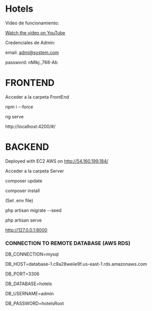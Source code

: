 # Hotels




Video de funcionamiento:

[Watch the video on YouTube](https://youtu.be/gqcVp00PuB0)




Credenciales de Admin:

email: admi@system.com

password: nMlkj.,768-Ab



# FRONTEND
Acceder a la carpeta FrontEnd

npm i --force

ng serve

http://localhost:4200/#/

# BACKEND

Deployed with EC2 AWS on http://54.160.199.184/

Acceder a la carpeta Server

composer update

composer install

(Set .env file)

php artisan migrate --seed

php artisan serve

http://127.0.0.1:8000


### CONNECTION TO REMOTE DATABASE (AWS RDS)

DB_CONNECTION=mysql

DB_HOST=database-1.c9a28weiie9f.us-east-1.rds.amazonaws.com

DB_PORT=3306

DB_DATABASE=hotels

DB_USERNAME=admin

DB_PASSWORD=hotelsRoot






